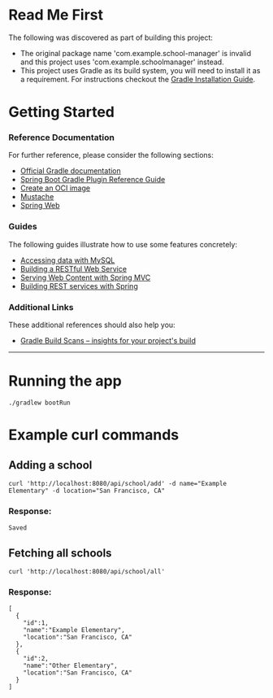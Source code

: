 # Read Me First
The following was discovered as part of building this project:

* The original package name 'com.example.school-manager' is invalid and this project uses 'com.example.schoolmanager' instead.
* This project uses Gradle as its build system, you will need to install it as a requirement. For instructions checkout the [Gradle Installation Guide](https://docs.gradle.org/current/userguide/installation.html#installation).

# Getting Started

### Reference Documentation
For further reference, please consider the following sections:

* [Official Gradle documentation](https://docs.gradle.org)
* [Spring Boot Gradle Plugin Reference Guide](https://docs.spring.io/spring-boot/docs/2.7.3/gradle-plugin/reference/html/)
* [Create an OCI image](https://docs.spring.io/spring-boot/docs/2.7.3/gradle-plugin/reference/html/#build-image)
* [Mustache](https://docs.spring.io/spring-boot/docs/2.7.3/reference/htmlsingle/#web.servlet.spring-mvc.template-engines)
* [Spring Web](https://docs.spring.io/spring-boot/docs/2.7.3/reference/htmlsingle/#web)

### Guides
The following guides illustrate how to use some features concretely:

* [Accessing data with MySQL](https://spring.io/guides/gs/accessing-data-mysql/)
* [Building a RESTful Web Service](https://spring.io/guides/gs/rest-service/)
* [Serving Web Content with Spring MVC](https://spring.io/guides/gs/serving-web-content/)
* [Building REST services with Spring](https://spring.io/guides/tutorials/rest/)

### Additional Links
These additional references should also help you:

* [Gradle Build Scans – insights for your project's build](https://scans.gradle.com#gradle)


---

# Running the app

```
./gradlew bootRun
```

# Example curl commands

## Adding a school
```
curl 'http://localhost:8080/api/school/add' -d name="Example Elementary" -d location="San Francisco, CA"
```

### Response:
```
Saved
```

## Fetching all schools
```
curl 'http://localhost:8080/api/school/all'
```
### Response: 
```
[
  {
    "id":1,
    "name":"Example Elementary",
    "location":"San Francisco, CA"
  },
  {
    "id":2,
    "name":"Other Elementary",
    "location":"San Francisco, CA"
  }
]
```
